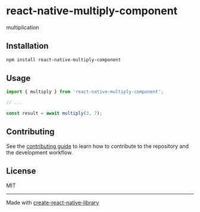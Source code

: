 # react-native-multiply-component

multiplication

## Installation

```sh
npm install react-native-multiply-component
```

## Usage

```js
import { multiply } from 'react-native-multiply-component';

// ...

const result = await multiply(3, 7);
```

## Contributing

See the [contributing guide](CONTRIBUTING.md) to learn how to contribute to the repository and the development workflow.

## License

MIT

---

Made with [create-react-native-library](https://github.com/callstack/react-native-builder-bob)
